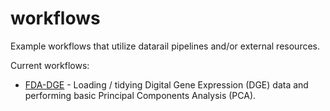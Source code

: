 # workflows
Example workflows that utilize datarail pipelines and/or external resources.

Current workflows:
* [FDA-DGE](http://htmlpreview.github.io/?https://github.com/ArtemSokolov/workflows/blob/fda-dge/fda-dge/fda-dge.nb.html) - Loading / tidying Digital Gene Expression (DGE) data and performing basic Principal Components Analysis (PCA).
